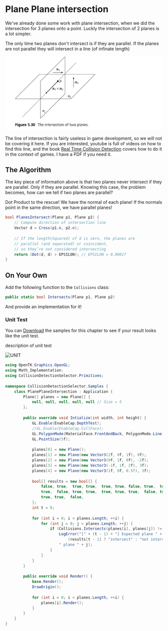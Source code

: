 # Plane Plane intersection

We've already done some work with plane intersection, when we did the intersection for 3 planes onto a point. Luckly the intersection of 2 planes is a lot simpler.

The only time two planes don't intersect is if they are parallel. If the planes are not parallel they will intersect in a line (of infinate length)

![int](intersection_of_planes.png)

The line of intersection is fairly useless in game development, so we will not be covering it here. If you are interested, youtube is full of videos on how to find this line, and the book [Real Time Collision Detection](https://www.amazon.com/Real-Time-Collision-Detection-Interactive-Technology/dp/1558607323/182-5816879-0409622?ie=UTF8&redirect=true) covers how to do it in the context of games. I have a PDF if you need it.

## The Algorithm

The key piece of information above is that two planes never intersect if they are parallel. Only if they are parallel. Knowing this case, the problem becomes, how can we tell if two planes are parallel?

Dot Product to the rescue! We have the normal of each plane! If the normals point in the same direction, we have parallel planes!

```cs
bool PlanesIntersect(Plane p1, Plane p2) {
    // Compute direction of intersection line
    Vector d = Cross(p1.n, p2.n);
    
    // If the length(Squared) of d is zero, the planes are 
    // parallel (and separated) or coincident, 
    // so they’re not considered intersecting
    return (Dot(d, d) > EPSILON); // EPSILON = 0.0001f
}
```

## On Your Own

Add the following function to the ```Collisions``` class:

```cs
public static bool Intersects(Plane p1, Plane p2)
```

And provide an implementation for it!

### Unit Test

You can [Download](../Samples/StaticIntersections.rar) the samples for this chapter to see if your result looks like the unit test.

description of unit test

![UNIT](image)

```cs
using OpenTK.Graphics.OpenGL;
using Math_Implementation;
using CollisionDetectionSelector.Primitives;

namespace CollisionDetectionSelector.Samples {
    class PlanePlaneIntersection : Application {
        Plane[] planes = new Plane[] {
            null, null, null, null, null // Size = 5
        };

        public override void Intialize(int width, int height) {
            GL.Enable(EnableCap.DepthTest);
            //GL.Enable(EnableCap.CullFace);
            GL.PolygonMode(MaterialFace.FrontAndBack, PolygonMode.Line);
            GL.PointSize(5f);

            planes[0] = new Plane();
            planes[1] = new Plane(new Vector3(2f, 0f, 1f), 0f);
            planes[2] = new Plane(new Vector3(0f, 1f, 0f), -2f);
            planes[3] = new Plane(new Vector3(-1f, 1f, 2f), 3f);
            planes[4] = new Plane(new Vector3(1f, 0f, 0.5f), 3f);

            bool[] results = new bool[] {
                false, true,  true, true,  true, true, false, true,  true, false, true,
                true,  false, true, true,  true, true, true,  false, true, true,  false,
                true, true,  false,
            };
            int t = 0;

            for (int i = 0; i < planes.Length; ++i) {
                for (int j = 0; j < planes.Length; ++j) {
                    if (Collisions.Intersects(planes[i], planes[j]) != results[t++]) {
                        LogError("[" + (t - 1) + "] Expected plane " + i + " to " +
                            (results[t - 1] ? "intersect" : "not intersect") +
                        " plane " + j);
                    }
                }
            }
        }

        public override void Render() {
            base.Render();
            DrawOrigin();

            for (int i = 0; i < planes.Length; ++i) {
                planes[i].Render();
            }
        }
    }
}
```